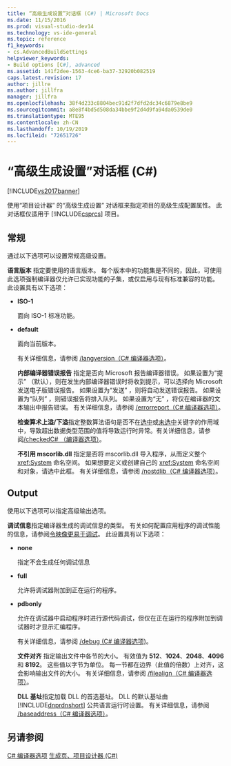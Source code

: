```yaml
---
title: “高级生成设置”对话框 (C#) | Microsoft Docs
ms.date: 11/15/2016
ms.prod: visual-studio-dev14
ms.technology: vs-ide-general
ms.topic: reference
f1_keywords:
- cs.AdvancedBuildSettings
helpviewer_keywords:
- Build options [C#], advanced
ms.assetid: 141f2dee-1563-4ce6-ba37-32920b082519
caps.latest.revision: 17
author: jillre
ms.author: jillfra
manager: jillfra
ms.openlocfilehash: 38f4d233c8804bec91d2f7dfd2dc34c6879e8be9
ms.sourcegitcommit: a8e8f4bd5d508da34bbe9f2d4d9fa94da0539de0
ms.translationtype: MTE95
ms.contentlocale: zh-CN
ms.lasthandoff: 10/19/2019
ms.locfileid: "72651726"
---
```

# <a name="advanced-build-settings-dialog-box-c"></a>“高级生成设置”对话框 (C#)
[!INCLUDE[vs2017banner](../../includes/vs2017banner.md)]

使用“项目设计器”  的“高级生成设置”  对话框来指定项目的高级生成配置属性。 此对话框仅适用于 [!INCLUDE[csprcs](../../includes/csprcs-md.md)] 项目。

## <a name="general"></a>常规
 通过以下选项可以设置常规高级设置。

 **语言版本** 指定要使用的语言版本。 每个版本中的功能集是不同的，因此，可使用此选项强制编译器仅允许已实现功能的子集，或仅启用与现有标准兼容的功能。 此设置具有以下选项：

- **ISO-1**

   面向 ISO-1 标准功能。

- **default**

   面向当前版本。

  有关详细信息，请参阅 [/langversion（C# 编译器选项）](https://msdn.microsoft.com/library/3fb00b05-a0ff-4782-b313-13a4c0f62d94)。

  **内部编译器错误报告** 指定是否向 Microsoft 报告编译器错误。 如果设置为“提示”  （默认），则在发生内部编译器错误时将收到提示，可以选择向 Microsoft 发送电子版错误报告。 如果设置为“发送”  ，则将自动发送错误报告。 如果设置为“队列”  ，则错误报告将排入队列。 如果设置为“无”  ，将仅在编译器的文本输出中报告错误。 有关详细信息，请参阅 [/errorreport（C# 编译器选项）](https://msdn.microsoft.com/library/bd0e7493-b79d-4369-9c3f-ba26ebdfbedf)。

  **检查算术上溢/下溢**指定整数算法语句是否不在[选中](https://msdn.microsoft.com/library/718a1194-988d-48a3-b089-d6ee8bd1608d)或[未选中](https://msdn.microsoft.com/library/0c021f7c-923f-4b3d-a58f-55336f5ac27e)关键字的作用域中，导致超出数据类型范围的值将导致运行时异常。有关详细信息，请参阅[/checkedC# （编译器选项）](https://msdn.microsoft.com/library/fb7475d3-e6a6-4e6d-b86c-69e7a74c854b)。

  **不引用 mscorlib.dll** 指定是否将 mscorlib.dll 导入程序，从而定义整个 <xref:System> 命名空间。 如果想要定义或创建自己的 <xref:System> 命名空间和对象，请选中此框。 有关详细信息，请参阅 [/nostdlib（C# 编译器选项）](https://msdn.microsoft.com/library/ec197989-fa49-4725-a455-e06b551eb65f)。

## <a name="output"></a>Output
 使用以下选项可以指定高级输出选项。

 **调试信息**指定编译器生成的调试信息的类型。 有关如何配置应用程序的调试性能的信息，请参阅[令映像更易于调试](https://msdn.microsoft.com/library/7d90ea7a-150f-4f97-98a7-f9c26541b9a3)。 此设置具有以下选项：

- **none**

   指定不会生成任何调试信息

- **full**

   允许将调试器附加到正在运行的程序。

- **pdbonly**

   允许在调试器中启动程序时进行源代码调试，但仅在正在运行的程序附加到调试器时才显示汇编程序。

  有关详细信息，请参阅 [/debug (C# 编译器选项)](https://msdn.microsoft.com/library/e2b48c07-01bc-45cc-a52c-92e9085eb969)。

  **文件对齐** 指定输出文件中各节的大小。 有效值为 **512**、**1024**、**2048**、**4096** 和 **8192**。 这些值以字节为单位。 每一节都在边界（此值的倍数）上对齐，这会影响输出文件的大小。 有关详细信息，请参阅 [/filealign（C# 编译器选项）](https://msdn.microsoft.com/library/15cf1c98-3798-4ced-9f08-60619308a073)。

  **DLL 基址**指定加载 DLL 的首选基址。 DLL 的默认基址由 [!INCLUDE[dnprdnshort](../../includes/dnprdnshort-md.md)] 公共语言运行时设置。 有关详细信息，请参阅 [/baseaddress（C# 编译器选项）](https://msdn.microsoft.com/library/ce13c965-dfe4-4433-94f5-63b476e3a608)。

## <a name="see-also"></a>另请参阅
 [C# 编译器选项](https://msdn.microsoft.com/library/d3403556-1816-4546-a782-e8223a772e44) [生成页、项目设计器 (C#)](../../ide/reference/build-page-project-designer-csharp.md)

